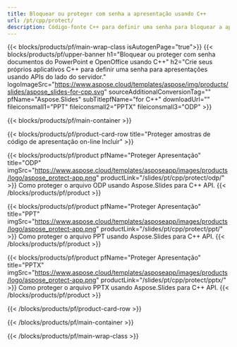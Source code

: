 ```yaml
---
title: Bloquear ou proteger com senha a apresentação usando C++
url: /pt/cpp/protect/
description: Código-fonte C++ para definir uma senha para bloquear a apresentação
---
```


{{< blocks/products/pf/main-wrap-class isAutogenPage="true">}}
{{< blocks/products/pf/upper-banner h1="Bloquear ou proteger com senha documentos do PowerPoint e OpenOffice usando C++" h2="Crie seus próprios aplicativos C++ para definir uma senha para apresentações usando APIs do lado do servidor." logoImageSrc="https://www.aspose.cloud/templates/aspose/img/products/slides/aspose_slides-for-cpp.svg" sourceAdditionalConversionTag="" pfName="Aspose.Slides" subTitlepfName="for C++" downloadUrl="" fileiconsmall1="PPT" fileiconsmall2="PPTX" fileiconsmall3="ODP" >}}

{{< blocks/products/pf/main-container >}}

{{< blocks/products/pf/product-card-row title="Proteger amostras de código de apresentação on-line Incluir" >}}

{{< blocks/products/pf/product pfName="Proteger Apresentação" title="ODP" imgSrc="https://www.aspose.cloud/templates/asposeapp/images/products/logo/aspose_protect-app.png" productLink="/slides/pt/cpp/protect/odp/" >}}
Como proteger o arquivo ODP usando Aspose.Slides para C++ API.
{{< /blocks/products/pf/product >}}

{{< blocks/products/pf/product pfName="Proteger Apresentação" title="PPT" imgSrc="https://www.aspose.cloud/templates/asposeapp/images/products/logo/aspose_protect-app.png" productLink="/slides/pt/cpp/protect/ppt/" >}}
Como proteger o arquivo PPT usando Aspose.Slides para C++ API.
{{< /blocks/products/pf/product >}}

{{< blocks/products/pf/product pfName="Proteger Apresentação" title="PPTX" imgSrc="https://www.aspose.cloud/templates/asposeapp/images/products/logo/aspose_protect-app.png" productLink="/slides/pt/cpp/protect/pptx/" >}}
Como proteger o arquivo PPTX usando Aspose.Slides para C++ API.
{{< /blocks/products/pf/product >}}



{{< /blocks/products/pf/product-card-row >}}

{{< /blocks/products/pf/main-container >}}
    
{{< /blocks/products/pf/main-wrap-class >}}